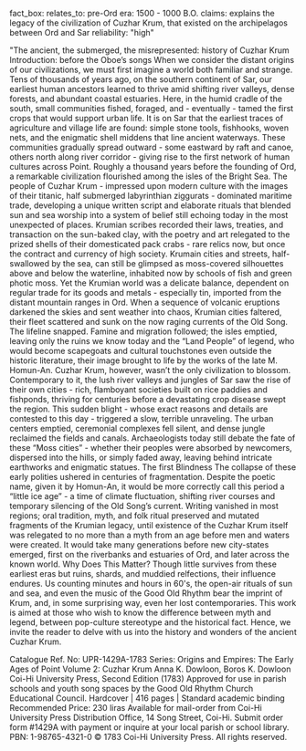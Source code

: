 fact_box:
  relates_to: pre-Ord
  era: 1500 - 1000 B.O.
  claims: explains the legacy of the civilization of Cuzhar Krum, that existed on the archipelagos between Ord and Sar
  reliability: "high"

"The ancient, the submerged, the misrepresented: history of Cuzhar Krum
Introduction: before the Oboe’s songs
When we consider the distant origins of our civilizations, we must first imagine a world both familiar and strange. Tens of thousands of years ago, on the southern continent of Sar, our earliest human ancestors learned to thrive amid shifting river valleys, dense forests, and abundant coastal estuaries. Here, in the humid cradle of the south, small communities fished, foraged, and - eventually - tamed the first crops that would support urban life.
It is on Sar that the earliest traces of agriculture and village life are found: simple stone tools, fishhooks, woven nets, and the enigmatic shell middens that line ancient waterways. These communities gradually spread outward - some eastward by raft and canoe, others north along river corridor - giving rise to the first network of human cultures across Point.
Roughly a thousand years before the founding of Ord, a remarkable civilization flourished among the isles of the Bright Sea. The people of Cuzhar Krum - impressed upon modern culture with the images of their titanic, half submerged labyrinthian ziggurats - dominated maritime trade, developing a unique written script and elaborate rituals that blended sun and sea worship into a system of belief still echoing today in the most unexpected of places.
Krumian scribes recorded their laws, treaties, and transaction on the sun-baked clay, with the poetry and art relegated to the prized shells of their domesticated pack crabs - rare relics now, but once the contract and currency of high society. Krumain cities and streets, half-swallowed by the sea, can still be glimpsed as moss-covered silhouettes above and below the waterline, inhabited now by schools of fish and green photic moss.
Yet the Krumian world was a delicate balance, dependent on regular trade for its goods and metals - especially tin, imported from the distant mountain ranges in Ord. When a sequence of volcanic eruptions darkened the skies and sent weather into chaos, Krumian cities faltered, their fleet scattered and sunk on the now raging currents of the Old Song. The lifeline snapped. Famine and migration followed; the isles emptied, leaving only the ruins we know today and the “Land People” of legend, who would become scapegoats and cultural touchstones even outside the historic literature, their image brought to life by the works of the late M. Homun-An. 
Cuzhar Krum, however, wasn’t the only civilization to blossom. Contemporary to it, the lush river valleys and jungles of Sar saw the rise of their own cities - rich, flamboyant societies built on rice paddies and fishponds, thriving for centuries before a devastating crop disease swept the region. This sudden blight - whose exact reasons and details are contested to this day - triggered a slow, terrible unraveling. The urban centers emptied, ceremonial complexes fell silent, and dense jungle reclaimed the fields and canals.
Archaeologists today still debate the fate of these “Moss cities” - whether their peoples were absorbed by newcomers, dispersed into the hills, or simply faded away, leaving behind intricate earthworks and enigmatic statues.
The first Blindness
The collapse of these early polities ushered in centuries of fragmentation. Despite the poetic name, given it by Homun-An, it would be more correctly call this period a “little ice age” - a time of climate fluctuation, shifting river courses and temporary silencing of the Old Song’s current. Writing vanished in most regions; oral tradition, myth, and folk ritual preserved and mutated fragments of the Krumian legacy, until existence of the Cuzhar Krum itself was relegated to no more than a myth from an age before men and waters were created. 
It would take many generations before new city-states emerged, first on the riverbanks and estuaries of Ord, and later across the known world.
Why Does This Matter?
Though little survives from these earliest eras but ruins, shards, and muddied relfections, their influence endures. Us counting minutes and hours in 60's, the open-air rituals of sun and sea, and even the music of the Good Old Rhythm bear the imprint of Krum, and, in some surprising way, even her lost contemporaries. 
This work is aimed at those who wish to know the difference between myth and legend, between pop-culture stereotype and the historical fact. Hence, we invite the reader to delve with us into the history and wonders of the ancient Cuzhar Krum.

Catalogue Ref. No: UPR-1429A-1783
Series: Origins and Empires: The Early Ages of Point
Volume 2: Cuzhar Krum 
Anna K. Dowloon, Boros K. Dowloon
Coi-Hi University Press, Second Edition (1783)
Approved for use in parish schools and youth song spaces by the Good Old Rhythm Church Educational Council.
Hardcover | 416 pages | Standard academic binding
Recommended Price: 230 liras
Available for mail-order from Coi-Hi University Press Distribution Office, 14 Song Street, Coi-Hi.
Submit order form #1429A with payment or inquire at your local parish or school library.
PBN: 1-98765-4321-0
© 1783 Coi-Hi University Press. All rights reserved.